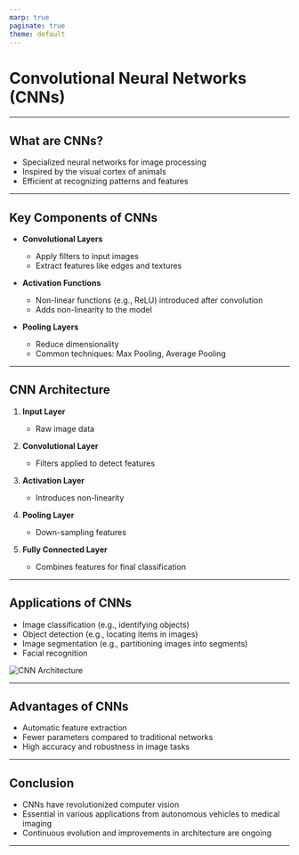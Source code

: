 ```yaml
---
marp: true
paginate: true
theme: default
---
```


# Convolutional Neural Networks (CNNs)

---

## What are CNNs?

- Specialized neural networks for image processing
- Inspired by the visual cortex of animals
- Efficient at recognizing patterns and features

---

## Key Components of CNNs

- **Convolutional Layers**
  - Apply filters to input images
  - Extract features like edges and textures

- **Activation Functions**
  - Non-linear functions (e.g., ReLU) introduced after convolution
  - Adds non-linearity to the model

- **Pooling Layers**
  - Reduce dimensionality
  - Common techniques: Max Pooling, Average Pooling

---

## CNN Architecture

1. **Input Layer**
   - Raw image data

2. **Convolutional Layer**
   - Filters applied to detect features

3. **Activation Layer**
   - Introduces non-linearity

4. **Pooling Layer**
   - Down-sampling features

5. **Fully Connected Layer**
   - Combines features for final classification

---

## Applications of CNNs

- Image classification (e.g., identifying objects)
- Object detection (e.g., locating items in images)
- Image segmentation (e.g., partitioning images into segments)
- Facial recognition

![CNN Architecture](https://miro.medium.com/v2/resize:fit:1200/format:webp/1*qJ0X8MYyK0itFvirX1Rdqw.png)

---

## Advantages of CNNs

- Automatic feature extraction
- Fewer parameters compared to traditional networks
- High accuracy and robustness in image tasks

---

## Conclusion

- CNNs have revolutionized computer vision
- Essential in various applications from autonomous vehicles to medical imaging
- Continuous evolution and improvements in architecture are ongoing

---